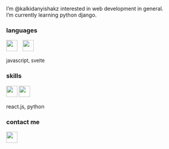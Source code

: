 I’m @kalkidanyishakz interested in web development in general. <br>
I’m currently learning python django. <br>
<h3>languages</h3>
<p float="left">
  <img src="https://upload.wikimedia.org/wikipedia/commons/6/6a/JavaScript-logo.png" width="30"  style="margin-right: 10px;">
  <img src="https://upload.wikimedia.org/wikipedia/commons/c/c3/Python-logo-notext.svg" width="30"  style="margin-right: 10px;">
</p>
<font size="2">javascript, svelte</font>
<h3>skills</h3>
<p float="left">
  <img src="https://upload.wikimedia.org/wikipedia/commons/1/1b/Svelte_Logo.svg" width="30">
  <img src="https://upload.wikimedia.org/wikipedia/commons/a/a7/React-icon.svg" width="30">
</p>
react.js, python
<h3>contact me</h3>
<a href='https://t.me/kalkdn'>
  <img src="https://upload.wikimedia.org/wikipedia/commons/8/82/Telegram_logo.svg" width="30">
</a>


<!---
kalkidanyishakz/kalkidanyishakz is a ✨ special ✨ repository because its `README.md` (this file) appears on your GitHub profile.
You can click the Preview link to take a look at your changes.
--->
